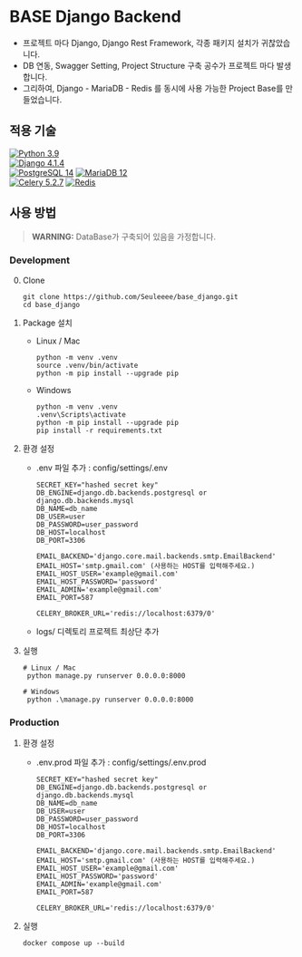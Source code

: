 ﻿# BASE Django Backend

* 프로젝트 마다 Django, Django Rest Framework, 각종 패키지 설치가 귀찮았습니다.
* DB 연동, Swagger Setting, Project Structure 구축 공수가 프로젝트 마다 발생 합니다.
* 그리하여, Django - MariaDB - Redis 를 동시에 사용 가능한 Project Base를 만들었습니다.


## 적용 기술

[![Python 3.9](https://img.shields.io/badge/Python-3.9-informational?style=flat&logo=python&logoColor=white&color=blue)](https://www.python.org/downloads/release/python-390/)  
[![Django 4.1.4](https://img.shields.io/badge/Django-4.1.4-informational?style=flat&logo=django&logoColor=white&color=green)](https://docs.djangoproject.com/en/4.1/releases/4.1.4/)  
[![PostgreSQL 14](https://img.shields.io/badge/PostgreSQL-14-informational?style=flat&logo=postgresql&logoColor=white&color=blue)](https://www.postgresql.org/about/news/postgresql-14-released-2314/)
[![MariaDB 12](https://img.shields.io/badge/MariaDB-12-informational?style=flat&logo=mariadb&logoColor=white&color=blue)](https://mariadb.org/)  
[![Celery 5.2.7](https://img.shields.io/badge/Celery-5.2.7-informational?style=flat&logo=celery&logoColor=white&color=green)](https://docs.celeryproject.org/en/stable/index.html)
[![Redis](https://img.shields.io/badge/Redis-latest-informational?style=flat&logo=redis&logoColor=white&color=red)](https://redis.io/)


## 사용 방법
> **WARNING:** DataBase가 구축되어 있음을 가정합니다.

### Development
0. Clone
    ```shell
    git clone https://github.com/Seuleeee/base_django.git
    cd base_django
    ```

1. Package 설치
   - Linux / Mac
       ```shell
       python -m venv .venv
       source .venv/bin/activate
       python -m pip install --upgrade pip
       ```
  
   - Windows
       ```shell
       python -m venv .venv
       .venv\Scripts\activate
       python -m pip install --upgrade pip
       pip install -r requirements.txt 
       ```  

2. 환경 설정
   - .env 파일 추가 : config/settings/.env
       ```text
       SECRET_KEY="hashed secret key"
       DB_ENGINE=django.db.backends.postgresql or django.db.backends.mysql
       DB_NAME=db_name
       DB_USER=user
       DB_PASSWORD=user_password
       DB_HOST=localhost
       DB_PORT=3306

       EMAIL_BACKEND='django.core.mail.backends.smtp.EmailBackend'
       EMAIL_HOST='smtp.gmail.com' (사용하는 HOST를 입력해주세요.)
       EMAIL_HOST_USER='example@gmail.com'
       EMAIL_HOST_PASSWORD='password'
       EMAIL_ADMIN='example@gmail.com'
       EMAIL_PORT=587
    
       CELERY_BROKER_URL='redis://localhost:6379/0'
       ```
   - logs/ 디렉토리 프로젝트 최상단 추가

3. 실행
   ```shell
   # Linux / Mac
    python manage.py runserver 0.0.0.0:8000
   
   # Windows
    python .\manage.py runserver 0.0.0.0:8000
   ```
   
### Production
1. 환경 설정
   - .env.prod 파일 추가 : config/settings/.env.prod
       ```text
       SECRET_KEY="hashed secret key"
       DB_ENGINE=django.db.backends.postgresql or django.db.backends.mysql
       DB_NAME=db_name
       DB_USER=user
       DB_PASSWORD=user_password
       DB_HOST=localhost
       DB_PORT=3306

       EMAIL_BACKEND='django.core.mail.backends.smtp.EmailBackend'
       EMAIL_HOST='smtp.gmail.com' (사용하는 HOST를 입력해주세요.)
       EMAIL_HOST_USER='example@gmail.com'
       EMAIL_HOST_PASSWORD='password'
       EMAIL_ADMIN='example@gmail.com'
       EMAIL_PORT=587
    
       CELERY_BROKER_URL='redis://localhost:6379/0'
       ```

2. 실행
    ```shell
    docker compose up --build
    ```
